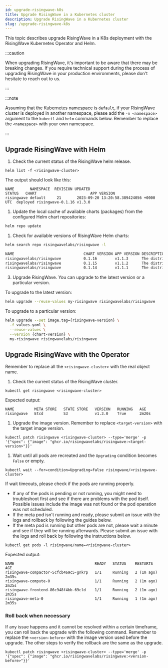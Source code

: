 ```yaml
---
id: upgrade-risingwave-k8s
title: Upgrade RisingWave in a Kubernetes cluster
description: Upgrade RisingWave in a Kubernetes cluster
slug: /upgrade-risingwave-k8s
---
```

<head>
  <link rel="canonical" href="https://docs.risingwave.com/docs/current/upgrade-risingwave-k8s/" />
</head>
This topic describes upgrade RisingWave in a K8s deployment with the RisingWave Kubernetes Operator and Helm.

:::caution

When upgrading RisingWave, it's important to be aware that there may be breaking changes. If you require technical support during the process of upgrading RisingWave in your production environments, please don't hesitate to reach out to us.

:::

:::note

Assuming that the Kubernetes namespace is `default`, if your RisingWave cluster is deployed in another namespace, please add the `-n <namespace>` argument to the `kubectl` and `helm` commands below. Remember to replace the `<namespace>` with your own namespace.

:::

## Upgrade RisingWave with Helm

1. Check the current status of the RisingWave helm release.

```shell
helm list -f <risingwave-cluster>
```

The output should look like this:

```plain
NAME       NAMESPACE  REVISION UPDATED                                  STATUS   CHART                        APP VERSION
risingwave default     21       2023-09-20 13:20:58.389424056 +0000 UTC  deployed risingwave-0.1.16 v1.3.0
```

1. Update the local cache of available charts (packages) from the configured Helm chart repositories:

```bash
helm repo update
```

1. Check for available versions of RisingWave Helm charts:

```bash
helm search repo risingwavelabs/risingwave -l
```

```bash title=Example output
NAME                               CHART VERSION APP VERSION DESCRIPTION
risingwavelabs/risingwave          0.1.16        v1.1.3      The distributed streaming database SQL stream p...
risingwavelabs/risingwave          0.1.15        v1.1.2      The distributed streaming database SQL stream p...
risingwavelabs/risingwave          0.1.14        v1.1.1      The distributed streaming database SQL stream p...
```

3. Upgrade RisingWave. You can upgrade to the latest version or a particular version.

To upgrade to the latest version:

```bash
helm upgrade --reuse-values my-risingwave risingwavelabs/risingwave
```

To upgrade to a particular version:

```bash
helm upgrade --set image.tag={risingwave-version} \
  -f values.yaml \
  --reuse-values \
  --version {chart-version} \
  my-risingwave risingwavelabs/risingwave
```

## Upgrade RisingWave with the Operator

Remember to replace all the `<risingwave-cluster>` with the real object name.

1. Check the current status of the RisingWave cluster.

```shell
kubectl get risingwave <risingwave-cluster>
```

Expected output:

```plain
NAME         META STORE   STATE STORE   VERSION   RUNNING   AGE
risingwave   Etcd         S3            v1.3.0    True      2m20s
```

1. Upgrade the image version. Remember to replace `<target-version>` with the target image version.

```shell
kubectl patch risingwave <risingwave-cluster> --type='merge' -p '{"spec": {"image": "ghcr.io/risingwavelabs/risingwave:<target-version>"}}'
```

1. Wait until all pods are recreated and the `Upgrading` condition becomes `False` or empty.

```shell
kubectl wait --for=condition=Upgrading=false risingwave/<risingwave-cluster>
```

If wait timeouts, please check if the pods are running properly.

- If any of the pods is pending or not running, you might need to troubleshoot first and see if there are problems with the pod itself. Possible issues include the image was not found or the pod operation was not scheduled.
- If the meta pod isn't running and ready, please submit an issue with the logs and rollback by following the guides below.
- If the meta pod is running but other pods are not, please wait a minute and see if they will be running afterwards. Please submit an issue with the logs and roll back by following the instructions below.

```shell
kubectl get pods -l risingwave/name=<risingwave-cluster>
```

Expected output:

```plain
NAME                                    READY   STATUS    RESTARTS      AGE
risingwave-compactor-5cfcb469c5-gnkrp   1/1     Running   2 (1m ago)    2m35s
risingwave-compute-0                    1/1     Running   2 (1m ago)    2m35s
risingwave-frontend-86c948f4bb-69cld    1/1     Running   2 (1m ago)    2m35s
risingwave-meta-0                       1/1     Running   1 (1m ago)    2m35s
```

### Roll back when necessary

If any issue happens and it cannot be resolved within a certain timeframe, you can roll back the upgrade with the following command. Remember to replace the `<version-before>` with the image version used before the upgrade. The other steps to verify the rollback are the same as the upgrade.

```shell
kubectl patch risingwave <risingwave-cluster> --type='merge' -p '{"spec": {"image": "ghcr.io/risingwavelabs/risingwave:<version-before>"}}'
```

